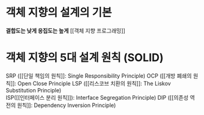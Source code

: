 # 객체 지향의 설계의 기본
**결합도는 낮게 응집도는 높게**
[[객체 지향 프로그래밍]]

# 객체 지향의 5대 설계 원칙 (SOLID)
SRP ([[단일 책임의 원칙]]: Single Responsibility Principle) 
OCP ([[개방 폐쇄의 원칙]]: Open Close Principle
LSP ([[리스코브 치환의 원칙]]: The Liskov Substitution Principle)  
ISP([[인터페이스 분리 원칙]]): Interface Segregation Principle)
DIP ([[의존성 역전의 원칙]]: Dependency Inversion Principle)
